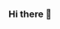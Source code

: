 ### Hi there 👋

<!--
**chelpuri/chelpuri** is a ✨ _special_ ✨ repository because its `README.md` (this file) appears on your GitHub profile.

Here are some ideas to get you started:

- 🔭 I’m currently working on .NET full stack project
- 🌱 I’m currently learning java backend development
- 👯 I’m looking to collaborate on open source
- 🤔 I’m looking for help with java open source projects
- 💬 Ask me about git,java,c#,vue.js,sql
- 📫 How to reach me: [LinkedIn](www.linkedin.com/in/vinay-kumar3757) [Gmail](vinay21031998@gmail.com)
- 😄 Pronouns: vinay
- ⚡ Fun fact: love cricket
-->
